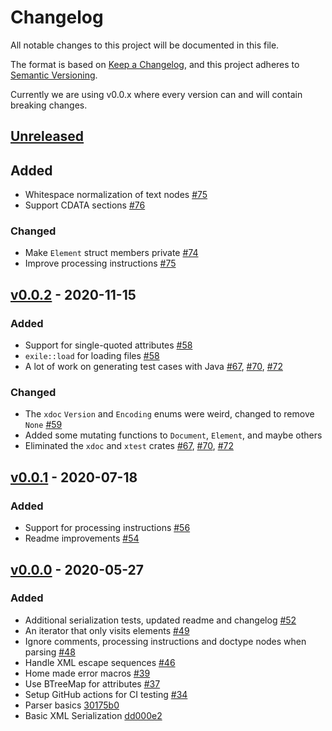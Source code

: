 # Changelog
All notable changes to this project will be documented in this file.

The format is based on [Keep a Changelog](https://keepachangelog.com/en/1.0.0/),
and this project adheres to [Semantic Versioning](https://semver.org/spec/v2.0.0.html).

Currently we are using v0.0.x where every version can and will contain breaking changes.

## [Unreleased]
## Added
- Whitespace normalization of text nodes [#75]
- Support CDATA sections [#76]

### Changed
- Make `Element` struct members private [#74]
- Improve processing instructions [#75]

[#74]: https://github.com/webern/exile/pull/74
[#75]: https://github.com/webern/exile/pull/75
[#76]: https://github.com/webern/exile/pull/76

## [v0.0.2] - 2020-11-15
### Added
- Support for single-quoted attributes [#58]
- `exile::load` for loading files [#58]
- A lot of work on generating test cases with Java [#67], [#70], [#72]

### Changed
- The `xdoc` `Version` and `Encoding` enums were weird, changed to remove `None` [#59]
- Added some mutating functions to `Document`, `Element`, and maybe others
- Eliminated the `xdoc` and `xtest` crates [#67], [#70], [#72]

[#58]: https://github.com/webern/exile/pull/58
[#59]: https://github.com/webern/exile/pull/59
[#67]: https://github.com/webern/exile/pull/67
[#70]: https://github.com/webern/exile/pull/70
[#72]: https://github.com/webern/exile/pull/72

## [v0.0.1] - 2020-07-18
### Added
- Support for processing instructions [#56]
- Readme improvements [#54]

[#56]: https://github.com/webern/exile/pull/56
[#54]: https://github.com/webern/exile/pull/54

## [v0.0.0] - 2020-05-27
### Added
- Additional serialization tests, updated readme and changelog [#52]
- An iterator that only visits elements [#49]
- Ignore comments, processing instructions and doctype nodes when parsing [#48]
- Handle XML escape sequences [#46]
- Home made error macros [#39]
- Use BTreeMap for attributes [#37]
- Setup GitHub actions for CI testing [#34]
- Parser basics [30175b0]
- Basic XML Serialization [dd000e2]

[#34]: https://github.com/webern/exile/pull/34
[#37]: https://github.com/webern/exile/pull/37
[#39]: https://github.com/webern/exile/pull/39
[#46]: https://github.com/webern/exile/pull/46
[#48]: https://github.com/webern/exile/pull/48
[#49]: https://github.com/webern/exile/pull/49
[#52]: https://github.com/webern/exile/pull/52

<!-- version diff links -->
[Unreleased]: https://github.com/webern/exile/compare/v0.0.2...HEAD
[v0.0.2]: https://github.com/webern/exile/compare/v0.0.1...v0.0.2
[v0.0.1]: https://github.com/webern/exile/compare/v0.0.0...v0.0.1
[v0.0.0]: https://github.com/webern/exile/releases/tag/v0.0.0
[30175b0]: https://github.com/webern/exile/compare/dd000e2..30175b0
[dd000e2]: https://github.com/webern/exile/tree/dd000e2
